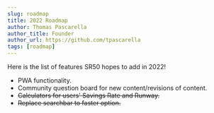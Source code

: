 ```yaml
---
slug: roadmap
title: 2022 Roadmap
author: Thomas Pascarella
author_title: Founder
author_url: https://github.com/tpascarella
tags: [roadmap]
---
```


Here is the list of features SR50 hopes to add in 2022!
- PWA functionality.
- Community question board for new content/revisions of content.
- ~~Calculators for users' Savings Rate and Runway.~~
- ~~Replace searchbar to faster option.~~